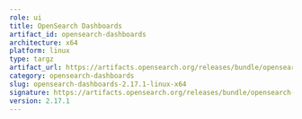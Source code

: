 ```yaml
---
role: ui
title: OpenSearch Dashboards
artifact_id: opensearch-dashboards
architecture: x64
platform: linux
type: targz
artifact_url: https://artifacts.opensearch.org/releases/bundle/opensearch-dashboards/2.17.1/opensearch-dashboards-2.17.1-linux-x64.tar.gz
category: opensearch-dashboards
slug: opensearch-dashboards-2.17.1-linux-x64
signature: https://artifacts.opensearch.org/releases/bundle/opensearch-dashboards/2.17.1/opensearch-dashboards-2.17.1-linux-x64.tar.gz.sig
version: 2.17.1
---
```



